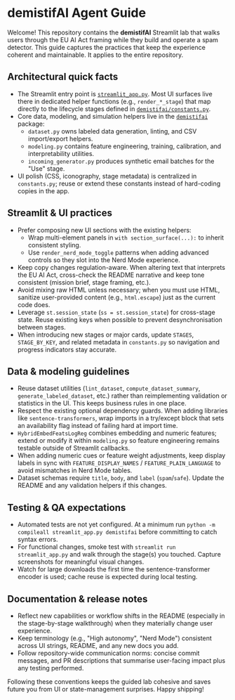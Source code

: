 # demistifAI Agent Guide

Welcome! This repository contains the **demistifAI** Streamlit lab that walks users through the EU AI Act framing while they build and operate a spam detector. This guide captures the practices that keep the experience coherent and maintainable. It applies to the entire repository.

## Architectural quick facts
- The Streamlit entry point is [`streamlit_app.py`](./streamlit_app.py). Most UI surfaces live there in dedicated helper functions (e.g., `render_*_stage`) that map directly to the lifecycle stages defined in [`demistifai/constants.py`](./demistifai/constants.py).
- Core data, modeling, and simulation helpers live in the [`demistifai`](./demistifai) package:
  - `dataset.py` owns labeled data generation, linting, and CSV import/export helpers.
  - `modeling.py` contains feature engineering, training, calibration, and interpretability utilities.
  - `incoming_generator.py` produces synthetic email batches for the "Use" stage.
- UI polish (CSS, iconography, stage metadata) is centralized in `constants.py`; reuse or extend these constants instead of hard-coding copies in the app.

## Streamlit & UI practices
- Prefer composing new UI sections with the existing helpers:
  - Wrap multi-element panels in `with section_surface(...):` to inherit consistent styling.
  - Use `render_nerd_mode_toggle` patterns when adding advanced controls so they slot into the Nerd Mode experience.
- Keep copy changes regulation-aware. When altering text that interprets the EU AI Act, cross-check the README narrative and keep tone consistent (mission brief, stage framing, etc.).
- Avoid mixing raw HTML unless necessary; when you must use HTML, sanitize user-provided content (e.g., `html.escape`) just as the current code does.
- Leverage `st.session_state` (`ss = st.session_state`) for cross-stage state. Reuse existing keys when possible to prevent desynchronisation between stages.
- When introducing new stages or major cards, update `STAGES`, `STAGE_BY_KEY`, and related metadata in `constants.py` so navigation and progress indicators stay accurate.

## Data & modeling guidelines
- Reuse dataset utilities (`lint_dataset`, `compute_dataset_summary`, `generate_labeled_dataset`, etc.) rather than reimplementing validation or statistics in the UI. This keeps business rules in one place.
- Respect the existing optional dependency guards. When adding libraries like `sentence-transformers`, wrap imports in a try/except block that sets an availability flag instead of failing hard at import time.
- `HybridEmbedFeatsLogReg` combines embedding and numeric features; extend or modify it within `modeling.py` so feature engineering remains testable outside of Streamlit callbacks.
- When adding numeric cues or feature weight adjustments, keep display labels in sync with `FEATURE_DISPLAY_NAMES` / `FEATURE_PLAIN_LANGUAGE` to avoid mismatches in Nerd Mode tables.
- Dataset schemas require `title`, `body`, and `label` (`spam`/`safe`). Update the README and any validation helpers if this changes.

## Testing & QA expectations
- Automated tests are not yet configured. At a minimum run `python -m compileall streamlit_app.py demistifai` before committing to catch syntax errors.
- For functional changes, smoke test with `streamlit run streamlit_app.py` and walk through the stage(s) you touched. Capture screenshots for meaningful visual changes.
- Watch for large downloads the first time the sentence-transformer encoder is used; cache reuse is expected during local testing.

## Documentation & release notes
- Reflect new capabilities or workflow shifts in the README (especially in the stage-by-stage walkthrough) when they materially change user experience.
- Keep terminology (e.g., "High autonomy", "Nerd Mode") consistent across UI strings, README, and any new docs you add.
- Follow repository-wide communication norms: concise commit messages, and PR descriptions that summarise user-facing impact plus any testing performed.

Following these conventions keeps the guided lab cohesive and saves future you from UI or state-management surprises. Happy shipping!
